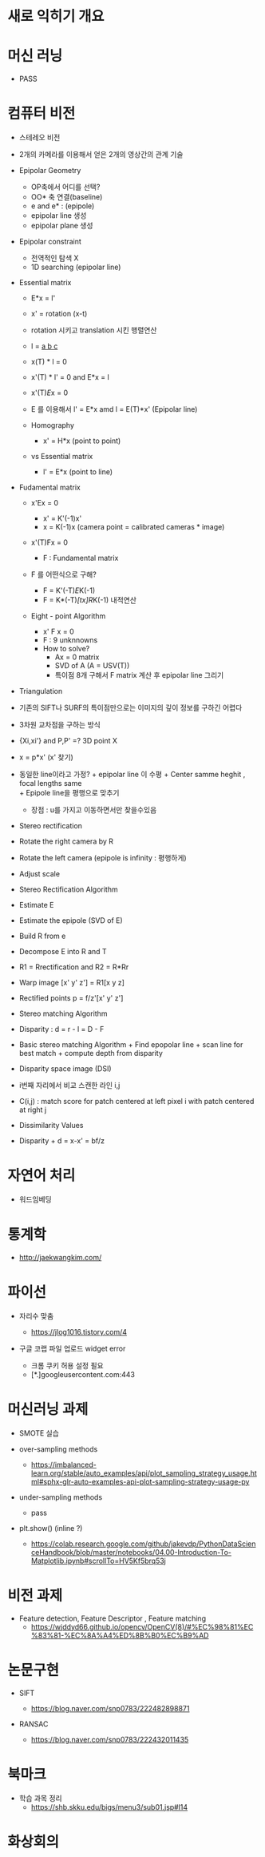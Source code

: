 # 새로 익히기 개요
 
# 머신 러닝

+ PASS
 
# 컴퓨터 비전
  
  + 스테레오 비전
  + 2개의 카메라를 이용해서 얻은 2개의 영상간의 관계 기술
  
  + Epipolar Geometry
    + OP축에서 어디를 선택?
    + OO* 축 연결(baseline)
    + e and e* : (epipole) 
    + epipolar line 생성  
    + epipolar plane 생성
  
  + Epipolar constraint
    + 전역적인 탐색 X
    + 1D searching (epipolar line)
  
  + Essential matrix
    + E*x = l'
    + x' = rotation (x-t)
    + rotation 시키고 translation 시킨 행렬연산
    + l = [a b c](T)
    + x(T) * l = 0
    + x'(T) * l' = 0 and E*x = l
    
    + x'(T)*E*x = 0 
    + E 를 이용해서 l' = E*x amd l = E(T)*x' (Epipolar line)
  
    + Homography
      + x' = H*x (point to point)

    + vs Essential matrix
      + l' = E*x (point to line)

  + Fudamental matrix 
    + x'Ex = 0 
      + x' = K'(-1)x'
      + x = K(-1)x (camera point = calibrated cameras * image)
    + x'(T)Fx = 0 
      + F : Fundamental matrix  
  
    + F 를 어떤식으로 구해?
      + F = K'(-T)*E*K(-1)
      + F = K*(-T)*[tx]R*K(-1) 내적연산
    
    + Eight - point Algorithm
      + x' F x = 0 
      + F : 9 unknnowns 
      + How to solve?
        + Ax = 0 matrix 
        + SVD of A (A = USV(T))
        + 특이점 8개 구해서 F matrix 계산 후 epipolar line 그리기 
  
  + Triangulation 
   + 기존의 SIFT나 SURF의 특이점만으로는 이미지의 깊이 정보를 구하긴 어렵다
   + 3차원 교차점을 구하는 방식
   + {Xi,xi'} and P,P' =? 3D point X
   + x = p*x' (x' 찾기)
   
   + 동일한 line이라고 가정?
    + epipolar line 이 수평
    + Center samme heghit , focal lengths same   
    + Epipole line을 평행으로 맞추기
      + 장점 : u를 가지고 이동하면서만 찾을수있음
    
  + Stereo rectification
   + Rotate the right camera by R
   + Rotate the left camera (epipole is infinity : 평행하게)
   + Adjust scale 
 
  + Stereo Rectification Algorithm
   + Estimate E
   + Estimate the epipole (SVD of E)
   + Build R from e
   + Decompose E into R and T
   + R1 = Rrectification and R2 = R*Rr
   + Warp image [x' y' z'] = R1[x y z]
   + Rectified points p = f/z'[x' y' z']
  
  + Stereo matching Algorithm
   + Disparity : d = r - l = D - F  
   
   + Basic stereo matching Algorithm
    + Find epopolar line
    + scan line for best match
    + compute depth from disparity
  
  + Disparity space image (DSI)
   + i번째 자리에서 비교 스캔한 라인 i,j
   + C(i,j) : match score for patch centered at left pixel i with patch centered at right j 
   + Dissimilarity Values   
   
   + Disparity 
    + d = x-x' = bf/z
     
  
# 자연어 처리 
    
  + 워드임베딩 

# 통계학

  + http://jaekwangkim.com/

# 파이선

+ 자리수 맞춤
  + https://jlog1016.tistory.com/4 

+ 구글 코랩 파일 업로드 widget error 
  + 크롬 쿠키 허용 설정 필요  
  +  [*.]googleusercontent.com:443  

# 머신러닝 과제

+ SMOTE 실습 

+ over-sampling methods 
  + https://imbalanced-learn.org/stable/auto_examples/api/plot_sampling_strategy_usage.html#sphx-glr-auto-examples-api-plot-sampling-strategy-usage-py 

+ under-sampling methods 
  + pass

+ plt.show() (inline ?) 
  + https://colab.research.google.com/github/jakevdp/PythonDataScienceHandbook/blob/master/notebooks/04.00-Introduction-To-Matplotlib.ipynb#scrollTo=HV5Kf5brq53j   

# 비전 과제

+ Feature detection, Feature Descriptor , Feature matching
  + https://wjddyd66.github.io/opencv/OpenCV(8)/#%EC%98%81%EC%83%81-%EC%8A%A4%ED%8B%B0%EC%B9%AD

# 논문구현

+ SIFT  
  + https://blog.naver.com/snp0783/222482898871

+ RANSAC
  + https://blog.naver.com/snp0783/222432011435
 
 # 북마크
 
+ 학습 과목 정리 
  + https://shb.skku.edu/bigs/menu3/sub01.jsp#l14 

# 화상회의 


